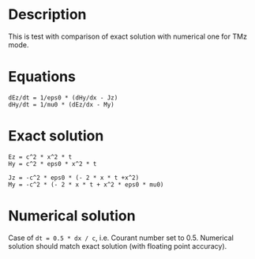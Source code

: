 # Description

This is test with comparison of exact solution with numerical one for TMz mode.

# Equations

```
dEz/dt = 1/eps0 * (dHy/dx - Jz)
dHy/dt = 1/mu0 * (dEz/dx - My)
```

# Exact solution

```
Ez = c^2 * x^2 * t
Hy = c^2 * eps0 * x^2 * t

Jz = -c^2 * eps0 * (- 2 * x * t +x^2)
My = -c^2 * (- 2 * x * t + x^2 * eps0 * mu0)
```

# Numerical solution

Case of `dt = 0.5 * dx / c`, i.e. Courant number set to 0.5. Numerical solution should match exact solution (with floating point accuracy).
